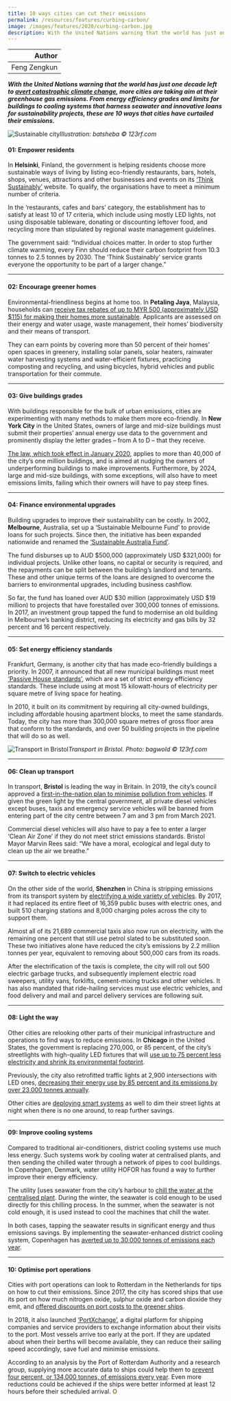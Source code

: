 ```yaml
---
title: 10 ways cities can cut their emissions
permalink: /resources/features/curbing-carbon/
image: /images/features/2020/curbing-carbon.jpg
description: With the United Nations warning that the world has just one decade left to avert catastrophic climate change, more cities are taking aim at their greenhouse gas emissions. From energy efficiency grades and limits for buildings to cooling systems that harness seawater and innovative loans for sustainability projects, these are 10 ways that cities have curtailed their emissions.
---
```


| Author |
|---:|
| Feng Zengkun |

***With the United Nations warning that the world has just one decade left to [avert catastrophic climate change](https://www.theguardian.com/environment/2018/oct/08/global-warming-must-not-exceed-15c-warns-landmark-un-report), more cities are taking aim at their greenhouse gas emissions. From energy efficiency grades and limits for buildings to cooling systems that harness seawater and innovative loans for sustainability projects, these are 10 ways that cities have curtailed their emissions.***

![Sustainable city](/images/features/2020/curbing-carbon.jpg/)*Illustration: batsheba © 123rf.com*

#### **01: Empower residents**

In **Helsinki**, Finland, the government is helping residents choose more sustainable ways of living by listing eco-friendly restaurants, bars, hotels, shops, venues, attractions and other businesses and events on its [‘Think Sustainably’](https://www.myhelsinki.fi/en/think-sustainably/think-sustainably-criteria) website. To qualify, the organisations have to meet a minimum number of criteria. 

In the ‘restaurants, cafes and bars’ category, the establishment has to satisfy at least 10 of 17 criteria, which include using mostly LED lights, not using disposable tableware, donating or discounting leftover food, and recycling more than stipulated by regional waste management guidelines. 

The government said: “Individual choices matter. In order to stop further climate warming, every Finn should reduce their carbon footprint from 10.3 tonnes to 2.5 tonnes by 2030. The ‘Think Sustainably’ service grants everyone the opportunity to be part of a larger change.”  

---

#### **02: Encourage greener homes**

Environmental-friendliness begins at home too. In **Petaling Jaya**, Malaysia, households can [receive tax rebates of up to MYR 500 (approximately USD $115) for making their homes more sustainable](https://www.thestar.com.my/metro/metro-news/2019/05/29/mbpj-offers-waivers-for-green-households). Applicants are assessed on their energy and water usage, waste management, their homes’ biodiversity and their means of transport. 

They can earn points by covering more than 50 percent of their homes’ open spaces in greenery, installing solar panels, solar heaters, rainwater water harvesting systems and water-efficient fixtures, practicing composting and recycling, and using bicycles, hybrid vehicles and public transportation for their commute. 

---

#### **03: Give buildings grades**

With buildings responsible for the bulk of urban emissions, cities are experimenting with many methods to make them more eco-friendly. In **New York City** in the United States, owners of large and mid-size buildings must submit their properties’ annual energy use data to the government and prominently display the letter grades – from A to D – that they receive.

[The law, which took effect in January 2020](https://www.nytimes.com/2019/11/21/nyregion/nyc-building-grades-letters.html), applies to more than 40,000 of the city’s one million buildings, and is aimed at nudging the owners of underperforming buildings to make improvements. Furthermore, by 2024, large and mid-size buildings, with some exceptions, will also have to meet emissions limits, failing which their owners will have to pay steep fines. 

---

#### **04: Finance environmental upgrades**

Building upgrades to improve their sustainability can be costly. In 2002, **Melbourne**, Australia, set up a ‘Sustainable Melbourne Fund’ to provide loans for such projects. Since then, the initiative has been expanded nationwide and renamed the [‘Sustainable Australia Fund’](https://sustainableaustraliafund.com.au/). 

The fund disburses up to AUD $500,000 (approximately USD $321,000) for individual projects. Unlike other loans, no capital or security is required, and the repayments can be split between the building’s landlord and tenants. These and other unique terms of the loans are designed to overcome the barriers to environmental upgrades, including business cashflow.

So far, the fund has loaned over AUD $30 million (approximately USD $19 million) to projects that have forestalled over 300,000 tonnes of emissions. In 2017, an investment group tapped the fund to modernise an old building in Melbourne’s banking district, reducing its electricity and gas bills by 32 percent and 16 percent respectively. 

---

#### **05: Set energy efficiency standards**

Frankfurt, Germany, is another city that has made eco-friendly buildings a priority. In 2007, it announced that all new municipal buildings must meet [‘Passive House standards’](https://rmi.org/wp-content/uploads/2017/11/the-Carbon-Free-City-Handbook-1.0.pdf), which are a set of strict energy efficiency standards. These include using at most 15 kilowatt-hours of electricity per square metre of living space for heating. 

In 2010, it built on its commitment by requiring all city-owned buildings, including affordable housing apartment blocks, to meet the same standards. Today, the city has more than 300,000 square metres of gross floor area that conform to the standards, and over 50 building projects in the pipeline that will do so as well.

![Transport in Bristol](/images/features/2020/bristol-bridge-bus.jpg/)*Transport in Bristol. Photo: bagwold © 123rf.com*

---

#### **06: Clean up transport**

In transport, **Bristol** is leading the way in Britain. In 2019, the city’s council approved a [first-in-the-nation plan to minimise pollution from vehicles](https://www.bristolpost.co.uk/news/bristol-news/bristol-clean-air-zone-diesel-3481117). If given the green light by the central government, all private diesel vehicles except buses, taxis and emergency service vehicles will be banned from entering part of the city centre between 7 am and 3 pm from March 2021.

Commercial diesel vehicles will also have to pay a fee to enter a larger ‘Clean Air Zone’ if they do not meet strict emissions standards. Bristol Mayor Marvin Rees said: “We have a moral, ecological and legal duty to clean up the air we breathe.”

---

#### **07: Switch to electric vehicles**

On the other side of the world, **Shenzhen** in China is stripping emissions from its transport system by [electrifying a wide variety of vehicles](https://www.cbc.ca/news/canada/manitoba/opinion-cicek-shenzhen-china-electric-vehicles-1.5156436). By 2017, it had replaced its entire fleet of 16,359 public buses with electric ones, and built 510 charging stations and 8,000 charging poles across the city to support them. 

Almost all of its 21,689 commercial taxis also now run on electricity, with the remaining one percent that still use petrol slated to be substituted soon. These two initiatives alone have reduced the city’s emissions by 2.2 million tonnes per year, equivalent to removing about 500,000 cars from its roads.

After the electrification of the taxis is complete, the city will roll out 500 electric garbage trucks, and subsequently implement electric road sweepers, utility vans, forklifts, cement-mixing trucks and other vehicles. It has also mandated that ride-hailing services must use electric vehicles, and food delivery and mail and parcel delivery services are following suit. 

---

#### **08: Light the way**

Other cities are relooking other parts of their municipal infrastructure and operations to find ways to reduce emissions. In **Chicago** in the United States, the government is replacing 270,000, or 85 percent, of the city’s streetlights with high-quality LED fixtures that will [use up to 75 percent less electricity and shrink its environmental footprint](https://www.chicago.gov/city/en/depts/mayor/press_room/press_releases/2019/april/SmartLightingProgram.html). 

Previously, the city also retrofitted traffic lights at 2,900 intersections with LED ones, [decreasing their energy use by 85 percent and its emissions by over 23,000 tonnes annually](https://www.c40.org/case_studies/led-traffic-lights-reduce-energy-use-in-chicago-by-85). 

Other cities are [deploying smart systems](https://www.smartcitylab.com/blog/urban-environment/lighting-the-road-to-smart-cities-and-sustainability/) as well to dim their street lights at night when there is no one around, to reap further savings. 

---

#### **09: Improve cooling systems**

Compared to traditional air-conditioners, district cooling systems use much less energy. Such systems work by cooling water at centralised plants, and then sending the chilled water through a network of pipes to cool buildings. In Copenhagen, Denmark, water utility HOFOR has found a way to further improve their energy efficiency. 

The utility [uses seawater from the city’s harbour to [chill the water at the centralised plant](https://stateofgreen.com/en/partners/state-of-green/news/cooling-the-city-with-seawater-from-the-harbour/). During the winter, the seawater is cold enough to be used directly for this chilling process. In the summer, when the seawater is not cold enough, it is used instead to cool the machines that chill the water. 

In both cases, tapping the seawater results in significant energy and thus emissions savings. By implementing the seawater-enhanced district cooling system, Copenhagen has [averted up to 30,000 tonnes of emissions each year](https://stateofgreen.com/en/sectors/district-energy/district-cooling-helps-solve-energy-issues/). 

---

#### **10: Optimise port operations** 

Cities with port operations can look to Rotterdam in the Netherlands for tips on how to cut their emissions. Since 2017, the city has scored ships that use its port on how much nitrogen oxide, sulphur oxide and carbon dioxide they emit, and [offered discounts on port costs to the greener ships](https://news.trust.org/item/20181023035909-rwaox/?source=package&id=aa24e134-65bf-4d02-903c-b6202a8981df). 

 In 2018, it also launched [‘PortXchange’](https://www.portofrotterdam.com/en/port-forward/portxchange), a digital platform for shipping companies and service providers to exchange information about their visits to the port. Most vessels arrive too early at the port. If they are updated about when their berths will become available, they can reduce their sailing speed accordingly, save fuel and minimise emissions. 

According to an analysis by the Port of Rotterdam Authority and a research group, supplying more accurate data to ships could help them to [prevent four percent, or 134,000 tonnes, of emissions every year](https://www.portofrotterdam.com/en/news-and-press-releases/just-in-time-sailing-saves-hundreds-of-thousands-of-tonnes-of-co2). Even more reductions could be achieved if the ships were better informed at least 12 hours before their scheduled arrival. **<font color="#967942">O</font>**

